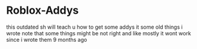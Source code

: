 # Roblox-Addys
this outdated sh will teach u how to get some addys it some old things i wrote
note that some things might be not right and like mostly it wont work since i wrote them 9 months ago
